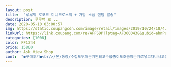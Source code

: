 ```yaml
---
layout: post 
title:  "루루백 로코코 미니크로스백 + 가방 소품 랜덤 발송" 
description: 루루백 로 ..
date: 2020-05-10 03:00:57 
img: https://static.coupangcdn.com/image/retail/images/2019/10/24/18/4/854ccee7-408b-44c6-8e5f-aa58c4e7d421.jpg 
linkUrl: https://link.coupang.com/re/AFFSDP?lptag=AF3600438&subid=ahnPublicAsk&pageKey=143507491&itemId=416776230&vendorItemId=5510272528&traceid=V0-113-b11c7fac9d1167ba 
categories: [1008] 
color: FF1744 
price: 15800 
author: Ask View Shop 
cont:  "●구매후기●<br/>/폰/통장/수첩도두꺼운거안되고수첩종이도조금있는거로넣고다니시고볼팬정도그리고두꺼운거아닌보조바데리도들어가는정도입니다<br/>가방이 작아서 소지품 간단히 넣으면 무게는 문제 안될거같아요<br/>그러셔야안튀어나와보이고가볍게쓰실수있으실것같아요더는안들어가더라구요더넣으면자크가고장날까바<br/>끈 길이가 짧다는 평이 좀 있던데 제가 크로스로 맸을때는 골반뻐보다 훨씬 아래로 내려와서 좀 길단 느낌이에요 (키 158입니다)<br/>다른분 말씀처럼 냄새는 좀 납니다<br/>사이즈도 원하던 크기고 가볍게 들고 나가기에도 좋을듯하네요<br/>이가방은... <br/>... <br/>.<br/>.<br/><br/>전반적으로 만족합니다~<br/>체인끈이라 가방이 저렴해 보이지 않는다는 장점도 있지만 체인 중간중간이 꼬여 있기도 하고 체인안에 있는 가방끈이 튀어 나와 있어서 정리가 필요했습니다<br/>크로스로 맬수 있어서 양손도 자유롭고 필요한건 다 넣어다닐수도 있어서 좋네요<br/>핸드폰이랑 지갑 간단히 넣어서 가까운곳 다닐때 쓰려고 구매했어요.<br/> 원하던 사이즈라 좋고 가방 자체는 가벼운데 아무래도 체인백이다보니 끈 무게는 감안하셔야해요.<br/><br/>" 
---
```

